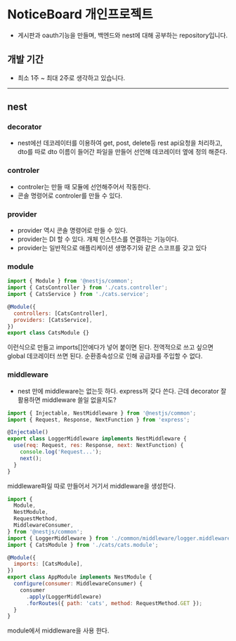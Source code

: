 # NoticeBoard 개인프로젝트

- 게시판과 oauth기능을 만들며, 백엔드와 nest에 대해 공부하는 repository입니다.

## 개발 기간

- 최소 1주 ~ 최대 2주로 생각하고 있습니다.

---

## nest

### decorator

- nest에선 데코레이터를 이용하여 get, post, delete등 rest api요청을 처리하고, dto를 따로 dto 이름이 들어간 파일을 만들어 선언해 데코레이터 옆에 정의 해준다.

### controler

- controler는 만들 때 모듈에 선언해주어서 작동한다.
- 콘솔 명령어로 controler를 만들 수 있다.

### provider

- provider 역시 콘솔 명령어로 만들 수 있다.
- provider는 DI 할 수 있다. 개체 인스턴스를 연결하는 기능이다.
- provider는 일반적으로 애플리케이션 생명주기와 같은 스코프를 갖고 있다

### module

```js
import { Module } from '@nestjs/common';
import { CatsController } from './cats.controller';
import { CatsService } from './cats.service';

@Module({
  controllers: [CatsController],
  providers: [CatsService],
})
export class CatsModule {}
```

이런식으로 만들고 imports[]안에다가 넣어 붙이면 된다. 전역적으로 쓰고 싶으면 global 데코레이터 쓰면 된다. 순환종속성으로 인해 공급자를 주입할 수 없다.

### middleware

- nest 만에 middleware는 없는듯 하다. express꺼 갖다 쓴다. 근데 decorator 잘 활용하면 middleware 쓸일 없을지도?

```js
import { Injectable, NestMiddleware } from '@nestjs/common';
import { Request, Response, NextFunction } from 'express';

@Injectable()
export class LoggerMiddleware implements NestMiddleware {
  use(req: Request, res: Response, next: NextFunction) {
    console.log('Request...');
    next();
  }
}
```

middleware파일 따로 만들어서 거기서 middleware을 생성한다.

```js
import {
  Module,
  NestModule,
  RequestMethod,
  MiddlewareConsumer,
} from '@nestjs/common';
import { LoggerMiddleware } from './common/middleware/logger.middleware';
import { CatsModule } from './cats/cats.module';

@Module({
  imports: [CatsModule],
})
export class AppModule implements NestModule {
  configure(consumer: MiddlewareConsumer) {
    consumer
      .apply(LoggerMiddleware)
      .forRoutes({ path: 'cats', method: RequestMethod.GET });
  }
}
```

module에서 middleware을 사용 한다.
